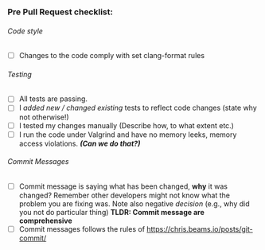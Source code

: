 ### Pre Pull Request checklist:
###### Code style
- [ ] Changes to the code comply with set clang-format rules

###### Testing
- [ ] All tests are passing.
- [ ] I _added new / changed existing_ tests to reflect code changes (state why not otherwise!)
- [ ] I tested my changes manually (Describe how, to what extent etc.)
- [ ] I run the code under Valgrind and have no memory leeks, memory access violations. ***(Can we do that?)***

###### Commit Messages
- [ ] Commit message is saying what has been changed, **why** it was changed? Remember other developers might not know 
  what the problem you are fixing was. Note also negative _decision_ (e.g., why did you not do particular thing) 
  **TLDR: Commit message are comprehensive**
- [ ] Commit messages follows the rules of https://chris.beams.io/posts/git-commit/
